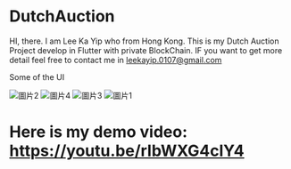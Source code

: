 # DutchAuction
HI, there. I am Lee Ka Yip who from Hong Kong. This is my Dutch Auction Project develop in Flutter with private BlockChain. IF you want to get more detail feel free to contact me in leekayip.0107@gmail.com

Some of the UI

![圖片2](https://github.com/LeeKaYip/DutchAuction/assets/134273037/af47681b-0005-4161-8557-92b4542e2d8a)
![圖片4](https://github.com/LeeKaYip/DutchAuction/assets/134273037/ab669430-b887-41e3-aa87-c8cf711a8980)
![圖片3](https://github.com/LeeKaYip/DutchAuction/assets/134273037/16b85494-3eae-4f81-9a5c-c90131dc73d1)
![圖片1](https://github.com/LeeKaYip/DutchAuction/assets/134273037/8b9ae52a-f480-4290-ac3f-e3a1ae5cc75d)





# Here is my demo video: https://youtu.be/rIbWXG4clY4
